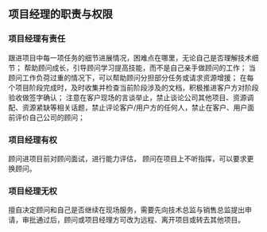 ## 项目经理的职责与权限
### 项目经理有责任
跟进项目中每一项任务的细节进展情况，困难点在哪里，无论自己是否理解技术细节；
帮助顾问成长，引导顾问学习提高技能，而不是自己亲手做顾问的工作；
当顾问工作负荷过重的情况下，可以帮助顾问分担部分任务或请求资源增援；
在每个项目阶段完成时，及时收集并检查当前阶段涉及的文档，积极推进客户方对阶段验收做签字确认；
注意在客户现场的言谈举止，禁止谈论公司其他项目、资源调配、资源紧缺等相关话题，禁止评论客户/用户方的任何人，禁止在客户、用户面前评价自己公司的顾问；
### 项目经理有权
顾问进项目前对顾问面试，进行能力评估，
顾问在项目上不听指挥，可以要求更换顾问。
### 项目经理无权
擅自决定顾问和自己是否继续在现场服务，需要先向技术总监与销售总监提出申请，审批通过后，顾问或项目经理方可改为远程、离开项目或转去其他项目。
